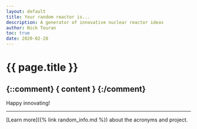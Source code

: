 ```yaml
---
layout: default
title: Your random reactor is...
description: A generator of innovative nuclear reactor ideas
author: Nick Touran
toc: true
date: 2020-02-28
---
```

<div class="row">
<div class="col-md-8" markdown="1">

# {{ page.title }}

<h2>
{::comment} { content } {:/comment}
</h2>

Happy innovating!

<hr/>

[Learn more]({% link random_info.md %}) about the acronyms and project.


</div>
</div>


